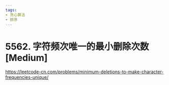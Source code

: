 ```yaml
---
tags:
- 贪心算法
- 排序
---
```


# 5562. 字符频次唯一的最小删除次数 [Medium]

<https://leetcode-cn.com/problems/minimum-deletions-to-make-character-frequencies-unique/>

